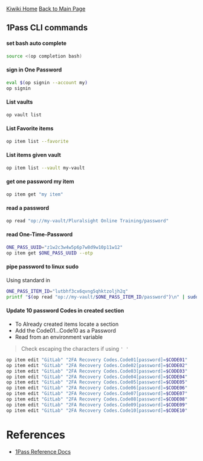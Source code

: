 [Kiwiki Home](/../../)
[Back to Main Page](./readme.md)

## 1Pass CLI commands

#### set bash auto complete

```bash
source <(op completion bash)
```

#### sign in One Password

```bash
eval $(op signin --account my)
op signin
```
#### List vaults
```bash
op vault list
```

#### List Favorite items
```bash
op item list --favorite
```

#### List items given vault
```bash
op item list --vault my-vault
```
#### get one password my item 
```bash
op item get "my item"
```
#### read a password
```bash
op read "op://my-vault/Pluralsight Online Training/password"
```

#### read One-Time-Password
```bash
ONE_PASS_UUID="z1w2c3w4w5p6p7w8d9w10p11w12"
op item get $ONE_PASS_UUID --otp
```

#### pipe password to linux sudo
Using standard in
```bash
ONE_PASS_ITEM_ID="lutbhf3cx6qvng5qhktzoljh2q"
printf "$(op read "op://my-vault/$ONE_PASS_ITEM_ID/password")\n" | sudo --stdin apt update ; sudo apt upgrade --yes
```

#### Update 10 password Codes in created section
- To Already created items locate a section
- Add the Code01...Code10 as a Password
- Read from an environment variable
> Check escaping the characters if using `' '`

```bash
op item edit "GitLab" "2FA Recovery Codes.Code01[password]=$CODE01"
op item edit "GitLab" "2FA Recovery Codes.Code02[password]=$CODE02"
op item edit "GitLab" "2FA Recovery Codes.Code03[password]=$CODE03"
op item edit "GitLab" "2FA Recovery Codes.Code04[password]=$CODE04"
op item edit "GitLab" "2FA Recovery Codes.Code05[password]=$CODE05"
op item edit "GitLab" "2FA Recovery Codes.Code06[password]=$CODE06"
op item edit "GitLab" "2FA Recovery Codes.Code07[password]=$CODE07"
op item edit "GitLab" "2FA Recovery Codes.Code08[password]=$CODE08"
op item edit "GitLab" "2FA Recovery Codes.Code09[password]=$CODE09"
op item edit "GitLab" "2FA Recovery Codes.Code10[password]=$CODE10"
```

# References
- [1Pass Reference Docs](https://developer.1password.com/docs/cli/reference/management-commands/item)

